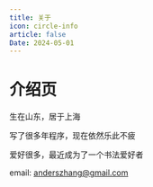 ```yaml
---
title: 关于
icon: circle-info
article: false
Date: 2024-05-01
---
```


# 介绍页

生在山东，居于上海

写了很多年程序，现在依然乐此不疲

爱好很多，最近成为了一个书法爱好者

email: anderszhang@gmail.com
